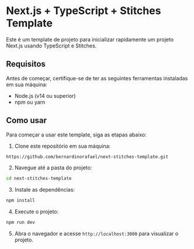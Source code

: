 # Next.js + TypeScript + Stitches Template

Este é um template de projeto para inicializar rapidamente um projeto Next.js usando TypeScript e Stitches.

## Requisitos

Antes de começar, certifique-se de ter as seguintes ferramentas instaladas em sua máquina:

- Node.js (v14 ou superior)
- npm ou yarn

## Como usar

Para começar a usar este template, siga as etapas abaixo:

1. Clone este repositório em sua máquina:

```bash
https://github.com/bernardinorafael/next-stitches-template.git
```

2. Navegue até a pasta do projeto:

```bash
cd next-stitches-template
```

3. Instale as dependências:

```bash
npm install
```

4. Execute o projeto:

```bash
npm run dev
```


5. Abra o navegador e acesse `http://localhost:3000` para visualizar o projeto.



